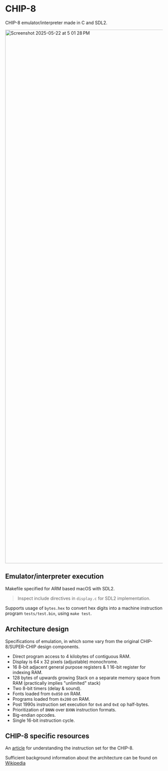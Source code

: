 # CHIP-8

CHIP-8 emulator/interpreter made in C and SDL2.

<img width="1701" alt="Screenshot 2025-05-22 at 5 01 28 PM" src="https://github.com/user-attachments/assets/09091198-d510-4503-b5e5-0f5de6d320fe" />

## Emulator/interpreter execution

Makefile specified for ARM based macOS with SDL2.

> Inspect include directives in ```display.c``` for SDL2 implementation.

Supports usage of ```bytes.hex``` to convert hex digits into a machine instruction program ```tests/test.bin```, using ```make test```.

## Architecture design

Specifications of emulation, in which some vary from the original CHIP-8/SUPER-CHIP design components.

- Direct program access to 4 kilobytes of contiguous RAM.
- Display is 64 x 32 pixels (adjustable) monochrome.
- 16 8-bit adjacent general purpose registers & 1 16-bit register for indexing RAM.
- 128 bytes of upwards growing Stack on a separate memory space from RAM (practically implies "unlimited" stack)
- Two 8-bit timers (delay & sound).
- Fonts loaded from ```0x050``` on RAM.
- Programs loaded from ```0x200``` on RAM.
- Post 1990s instruction set execution for ```0x6``` and ```0xE``` op half-bytes.
- Prioritization of ```BNNN``` over ```BXNN``` instruction formats.
- Big-endian opcodes.
- Single 16-bit instruction cycle.

## CHIP-8 specific resources

An [article](http://devernay.free.fr/hacks/chip8/C8TECH10.HTM) for understanding the instruction set for the CHIP-8.

Sufficient background information about the architecture can be found on [Wikipedia](https://en.wikipedia.org/wiki/CHIP-8)
